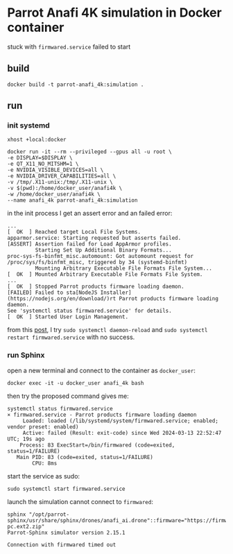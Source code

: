 # Parrot Anafi 4K simulation in Docker container

stuck with `firmwared.service` failed to start

## build
```
docker build -t parrot-anafi_4k:simulation .
```

## run
### init systemd 
```
xhost +local:docker
```

```
docker run -it --rm --privileged --gpus all -u root \
-e DISPLAY=$DISPLAY \
-e QT_X11_NO_MITSHM=1 \
-e NVIDIA_VISIBLE_DEVICES=all \
-e NVIDIA_DRIVER_CAPABILITIES=all \
-v /tmp/.X11-unix:/tmp/.X11-unix \
-v $(pwd):/home/docker_user/anafi4k \
-w /home/docker_user/anafi4k \
--name anafi_4k parrot-anafi_4k:simulation
```

in the init process I get an assert error and an failed error:
```
...
[  OK  ] Reached target Local File Systems.
apparmor.service: Starting requested but asserts failed.
[ASSERT] Assertion failed for Load AppArmor profiles.
         Starting Set Up Additional Binary Formats...
proc-sys-fs-binfmt_misc.automount: Got automount request for /proc/sys/fs/binfmt_misc, triggered by 34 (systemd-binfmt)
         Mounting Arbitrary Executable File Formats File System...
[  OK  ] Mounted Arbitrary Executable File Formats File System.
...
[  OK  ] Stopped Parrot products firmware loading daemon.
[FAILED] Failed to sta[NodeJS Installer](https://nodejs.org/en/download/)rt Parrot products firmware loading daemon.
See 'systemctl status firmwared.service' for details.
[  OK  ] Started User Login Management.
```
from this [post](https://forum.developer.parrot.com/t/problems-configuring-the-network-device/7215/4), I try `sudo systemctl daemon-reload` and `sudo systemctl restart firmwared.service` with no success.

### run Sphinx
open a new terminal and connect to the container as `docker_user`:
```
docker exec -it -u docker_user anafi_4k bash
```

then try the proposed command gives me:
```
systemctl status firmwared.service
× firmwared.service - Parrot products firmware loading daemon
     Loaded: loaded (/lib/systemd/system/firmwared.service; enabled; vendor preset: enabled)
     Active: failed (Result: exit-code) since Wed 2024-03-13 22:52:47 UTC; 19s ago
    Process: 83 ExecStart=/bin/firmwared (code=exited, status=1/FAILURE)
   Main PID: 83 (code=exited, status=1/FAILURE)
        CPU: 8ms
```

start the service as sudo:
```
sudo systemctl start firmwared.service
```
launch the simulation cannot connect to `firmwared`:
```
sphinx "/opt/parrot-sphinx/usr/share/sphinx/drones/anafi_ai.drone"::firmware="https://firmware.parrot.com/Versions/anafi2/pc/%23latest/images/anafi2-pc.ext2.zip"
Parrot-Sphinx simulator version 2.15.1

Connection with firmwared timed out

```
